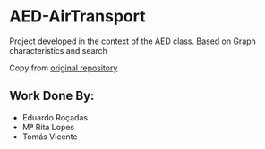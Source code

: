 # AED-AirTransport
Project developed in the context of the AED class. Based on Graph characteristics and search

Copy from [original repository](https://github.com/MRita443/AedAirTransport)

## Work Done By:
- Eduardo Roçadas
- Mª Rita Lopes
- Tomás Vicente
